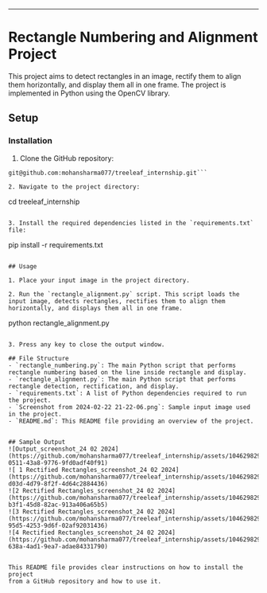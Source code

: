 
---

# Rectangle Numbering and Alignment Project

This project aims to detect rectangles in an image, rectify them to align them horizontally, and display them all in one frame. The project is implemented in Python using the OpenCV library.

## Setup

### Installation

1. Clone the GitHub repository:

```
git@github.com:mohansharma077/treeleaf_internship.git```

2. Navigate to the project directory:

```
cd treeleaf_internship
```

3. Install the required dependencies listed in the `requirements.txt` file:

```
pip install -r requirements.txt
```

## Usage

1. Place your input image in the project directory.

2. Run the `rectangle_alignment.py` script. This script loads the input image, detects rectangles, rectifies them to align them horizontally, and displays them all in one frame.

```
python rectangle_alignment.py
```

3. Press any key to close the output window.

## File Structure
- `rectangle_numbering.py`: The main Python script that performs rectangle numbering based on the line inside rectangle and display.
- `rectangle_alignment.py`: The main Python script that performs rectangle detection, rectification, and display.
- `requirements.txt`: A list of Python dependencies required to run the project.
- `Screenshot from 2024-02-22 21-22-06.png`: Sample input image used in the project.
- `README.md`: This README file providing an overview of the project.


## Sample Output
![Output_screenshot_24 02 2024](https://github.com/mohansharma077/treeleaf_internship/assets/104629829/b0156cb6-0511-43a8-9776-9fd0adf40f91)
![ 1 Rectified Rectangles_screenshot_24 02 2024](https://github.com/mohansharma077/treeleaf_internship/assets/104629829/1927b128-d03d-4d79-8f2f-4d64c2884436)
![2 Rectified Rectangles_screenshot_24 02 2024](https://github.com/mohansharma077/treeleaf_internship/assets/104629829/4426a8e9-b3f1-45d8-82ac-913a406a65b5)
![3 Rectified Rectangles_screenshot_24 02 2024](https://github.com/mohansharma077/treeleaf_internship/assets/104629829/23063746-95d5-4253-9d6f-02af92031436)
![4 Rectified Rectangles_screenshot_24 02 2024](https://github.com/mohansharma077/treeleaf_internship/assets/104629829/811d9795-638a-4ad1-9ea7-adae84331790)


This README file provides clear instructions on how to install the project 
from a GitHub repository and how to use it.
